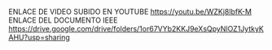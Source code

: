 ENLACE DE VIDEO SUBIDO EN YOUTUBE
https://youtu.be/WZKj8lbfK-M
ENLACE DEL DOCUMENTO IEEE
https://drive.google.com/drive/folders/1or67VYb2KKJ9eXsQpyNlOZ1JytkyKAHU?usp=sharing

